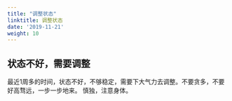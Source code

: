 ```yaml
---
title: "调整状态"
linktitle: 调整状态
date: '2019-11-21'
weight: 10
---
```


## 状态不好，需要调整
最近1周多的时间，状态不好，不够稳定，需要下大气力去调整。不要贪多，不要好高骛远，一步一步地来。
慎独，注意身体。
